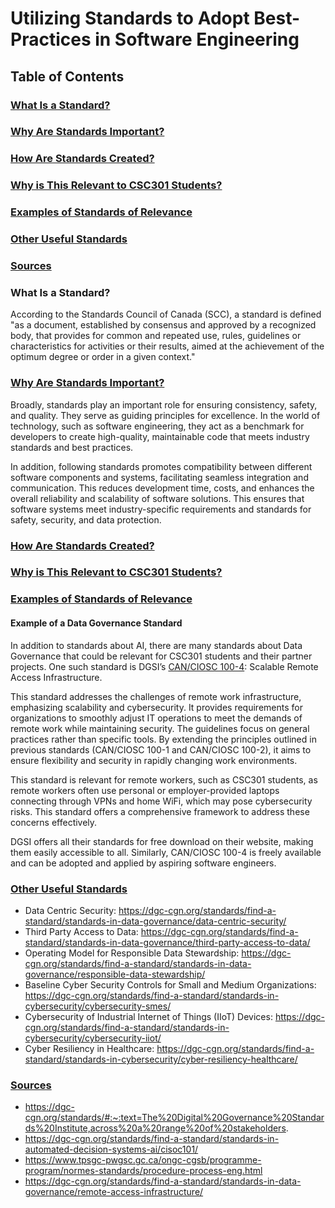 # Utilizing Standards to Adopt Best-Practices in Software Engineering

## Table of Contents

### [What Is a Standard?](#what-is-a-standard-1)

### [Why Are Standards Important?](#why-are-standards-important-1)

### [How Are Standards Created?](#how-are-standards-created-1)

### [Why is This Relevant to CSC301 Students?](#why-is-this-relevant-to-csc301-students-1)

### [Examples of Standards of Relevance](#examples-of-standards-of-relevance-1)

### [Other Useful Standards](#other-useful-standards-1)

### [Sources](#sources-1)

### What Is a Standard?

According to the Standards Council of Canada (SCC), a standard is defined "as a document, established by consensus and approved by a recognized body, that provides for common and repeated use, rules, guidelines or characteristics for activities or their results, aimed at the achievement of the optimum degree or order in a given context."

### [Why Are Standards Important?](#why-are-standards-important-1)

Broadly, standards play an important role for ensuring consistency, safety, and quality. They serve as guiding principles for excellence. In the world of technology, such as software engineering, they act as a benchmark for developers to create high-quality, maintainable code that meets industry standards and best practices.

In addition, following standards promotes compatibility between different software components and systems, facilitating seamless integration and communication. This reduces development time, costs, and enhances the overall reliability and scalability of software solutions. This ensures that software systems meet industry-specific requirements and standards for safety, security, and data protection.

### [How Are Standards Created?](#how-are-standards-created-1)

### [Why is This Relevant to CSC301 Students?](#why-is-this-relevant-to-csc301-students-1)

### [Examples of Standards of Relevance](#examples-of-standards-of-relevance-1)

#### Example of a Data Governance Standard

In addition to standards about AI, there are many standards about Data Governance that could be relevant for CSC301 students and their partner projects. One such standard is DGSI’s [CAN/CIOSC 100-4](https://dgc-cgn.org/standards/find-a-standard/standards-in-data-governance/remote-access-infrastructure/): Scalable Remote Access Infrastructure.

This standard addresses the challenges of remote work infrastructure, emphasizing scalability and cybersecurity. It provides requirements for organizations to smoothly adjust IT operations to meet the demands of remote work while maintaining security. The guidelines focus on general practices rather than specific tools. By extending the principles outlined in previous standards (CAN/CIOSC 100-1 and CAN/CIOSC 100-2), it aims to ensure flexibility and security in rapidly changing work environments.

This standard is relevant for remote workers, such as CSC301 students, as remote workers often use personal or employer-provided laptops connecting through VPNs and home WiFi, which may pose cybersecurity risks. This standard offers a comprehensive framework to address these concerns effectively.

DGSI offers all their standards for free download on their website, making them easily accessible to all. Similarly, CAN/CIOSC 100-4 is freely available and can be adopted and applied by aspiring software engineers.

### [Other Useful Standards](#other-useful-standards-1)

- Data Centric Security: https://dgc-cgn.org/standards/find-a-standard/standards-in-data-governance/data-centric-security/
- Third Party Access to Data: https://dgc-cgn.org/standards/find-a-standard/standards-in-data-governance/third-party-access-to-data/
- Operating Model for Responsible Data Stewardship: https://dgc-cgn.org/standards/find-a-standard/standards-in-data-governance/responsible-data-stewardship/
- Baseline Cyber Security Controls for Small and Medium Organizations: https://dgc-cgn.org/standards/find-a-standard/standards-in-cybersecurity/cybersecurity-smes/
- Cybersecurity of Industrial Internet of Things (IIoT) Devices: https://dgc-cgn.org/standards/find-a-standard/standards-in-cybersecurity/cybersecurity-iiot/
- Cyber Resiliency in Healthcare: https://dgc-cgn.org/standards/find-a-standard/standards-in-cybersecurity/cyber-resiliency-healthcare/

### [Sources](#sources-1)

- https://dgc-cgn.org/standards/#:~:text=The%20Digital%20Governance%20Standards%20Institute,across%20a%20range%20of%20stakeholders.
- https://dgc-cgn.org/standards/find-a-standard/standards-in-automated-decision-systems-ai/cisoc101/
- https://www.tpsgc-pwgsc.gc.ca/ongc-cgsb/programme-program/normes-standards/procedure-process-eng.html
- https://dgc-cgn.org/standards/find-a-standard/standards-in-data-governance/remote-access-infrastructure/
